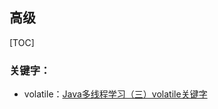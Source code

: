 ## 高级

[TOC]

### 关键字：

- volatile：[Java多线程学习（三）volatile关键字](https://blog.csdn.net/qq_34337272/article/details/79680771)